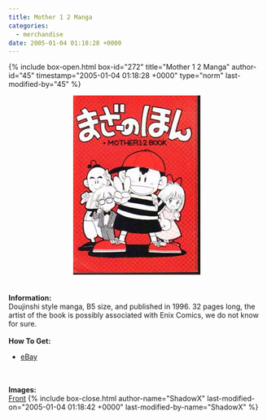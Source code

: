 ```yaml
---
title: Mother 1 2 Manga
categories:
  - merchandise
date: 2005-01-04 01:18:28 +0000
---
```

{% include box-open.html box-id="272" title="Mother 1 2 Manga" author-id="45" timestamp="2005-01-04 01:18:28 +0000" type="norm" last-modified-by="45" %}
	<center>
	<img src="/merchandise/images/mother12_title.jpg" border="0" alt="Mother 1 2 Manga/Doujinshi Book" />
	</center>
	<br /><br />
	<b>Information:</b>
	<br />
	Doujinshi style manga, B5 size, and published in 1996.  32 pages long,
	the artist of the book is possibly associated with Enix Comics, we do not
	know for sure.
	<br /><br />
	<b>How To Get:</b>
	<br />
	<ul>
	<li><a href="http://www.ebay.com">eBay</a></li>
	</ul>
	<br /><br />
	<b>Images:</b>
	<br />
	<a href="/merchandise/images/mother12-01.jpg">Front</a>
{% include box-close.html author-name="ShadowX" last-modified-on="2005-01-04 01:18:42 +0000" last-modified-by-name="ShadowX" %}
